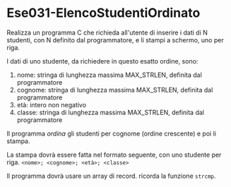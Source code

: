 # Ese031-ElencoStudentiOrdinato

Realizza un programma C che richieda all'utente di inserire i dati di N studenti, con N definito dal programmatore, e li stampi a schermo, uno per riga.

I dati di uno studente, da richiedere in questo esatto ordine, sono:

1. nome: stringa di lunghezza massima MAX_STRLEN, definita dal programmatore
2. cognome: stringa di lunghezza massima MAX_STRLEN, definita dal programmatore
3. età: intero non negativo
4. classe: stringa di lunghezza massima MAX_STRLEN, definita dal programmatore

Il programma *ordina* gli studenti per cognome (ordine crescente) e poi li stampa.

La stampa dovrà essere fatta nel formato seguente, con uno studente per riga.
`<nome>; <cognome>; <età>; <classe>`

Il programma dovrà usare un array di record. ricorda la funzione `strcmp`.